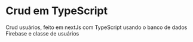 <h1>Crud em TypeScript</h1>
<p>Crud usuários, feito em nextJs com TypeScript usando o banco de dados Firebase e classe de usuários</p>
